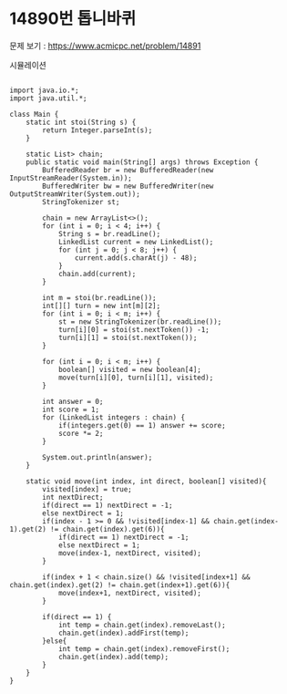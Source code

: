 # 14890번 톱니바퀴

문제 보기 : <https://www.acmicpc.net/problem/14891>

시뮬레이션

<pre><code>
import java.io.*;
import java.util.*;

class Main {
    static int stoi(String s) {
        return Integer.parseInt(s);
    }

    static List<LinkedList<Integer>> chain;
    public static void main(String[] args) throws Exception {
        BufferedReader br = new BufferedReader(new InputStreamReader(System.in));
        BufferedWriter bw = new BufferedWriter(new OutputStreamWriter(System.out));
        StringTokenizer st;

        chain = new ArrayList<>();
        for (int i = 0; i < 4; i++) {
            String s = br.readLine();
            LinkedList current = new LinkedList();
            for (int j = 0; j < 8; j++) {
                current.add(s.charAt(j) - 48);
            }
            chain.add(current);
        }

        int m = stoi(br.readLine());
        int[][] turn = new int[m][2];
        for (int i = 0; i < m; i++) {
            st = new StringTokenizer(br.readLine());
            turn[i][0] = stoi(st.nextToken()) -1;
            turn[i][1] = stoi(st.nextToken());
        }

        for (int i = 0; i < m; i++) {
            boolean[] visited = new boolean[4];
            move(turn[i][0], turn[i][1], visited);
        }

        int answer = 0;
        int score = 1;
        for (LinkedList<Integer> integers : chain) {
            if(integers.get(0) == 1) answer += score;
            score *= 2;
        }

        System.out.println(answer);
    }

    static void move(int index, int direct, boolean[] visited){
        visited[index] = true;
        int nextDirect;
        if(direct == 1) nextDirect = -1;
        else nextDirect = 1;
        if(index - 1 >= 0 && !visited[index-1] && chain.get(index-1).get(2) != chain.get(index).get(6)){
            if(direct == 1) nextDirect = -1;
            else nextDirect = 1;
            move(index-1, nextDirect, visited);
        }

        if(index + 1 < chain.size() && !visited[index+1] && chain.get(index).get(2) != chain.get(index+1).get(6)){
            move(index+1, nextDirect, visited);
        }

        if(direct == 1) {
            int temp = chain.get(index).removeLast();
            chain.get(index).addFirst(temp);
        }else{
            int temp = chain.get(index).removeFirst();
            chain.get(index).add(temp);
        }
    }
}
</code></pre>